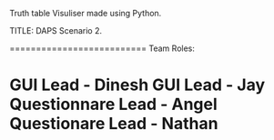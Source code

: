 Truth table Visuliser made using Python.

TITLE: DAPS Scenario 2.

==========================
Team Roles:

GUI Lead - Dinesh
GUI Lead - Jay
Questionnare Lead - Angel
Questionare Lead - Nathan
===========================
